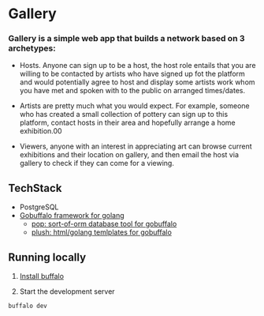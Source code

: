 # Gallery

### Gallery is a simple web app that builds a network based on 3 archetypes:

- Hosts. Anyone can sign up to be a host, the host role entails that you are willing to be contacted 
by artists who have signed up fot the platform and would potentially agree to host and display 
some artists work whom you have met and spoken with to the public on arranged times/dates.

- Artists are pretty much what you would expect. For example, someone who has created a small collection of
pottery can sign up to this platform, contact hosts in their area and hopefully arrange a home exhibition.00  

- Viewers, anyone with an interest in appreciating art can browse current exhibitions and their location on gallery, 
and then email the host via gallery to check if they can come for a viewing.


## TechStack
- PostgreSQL
- [Gobuffalo framework for golang](https://gobuffalo.io)
  - [pop: sort-of-orm database tool for gobuffalo](https://github.com/gobuffalo/pop)
  - [plush: html/golang temlplates for gobuffalo](https://github.com/gobuffalo/plush)

## Running locally

1. [Install buffalo](https://gobuffalo.io/documentation/getting_started/installation/)

2. Start the development server
```shell
buffalo dev
```